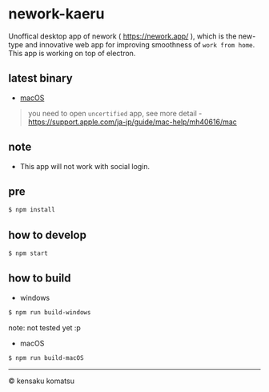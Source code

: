 # nework-kaeru

Unoffical desktop app of nework ( https://nework.app/ ), which is the new-type and innovative web app for improving smoothness of `work from home`. This app is working on top of electron.

## latest binary

* [macOS](https://storage.googleapis.com/nework-kaeru/macOS/nework-kaeru-darwin-x64-0.0.1.zip)

> you need to open `uncertified` app, see more detail - https://support.apple.com/ja-jp/guide/mac-help/mh40616/mac

## note

* This app will not work with social login.

## pre

```bash
$ npm install
```

## how to develop

```bash
$ npm start
```

## how to build

* windows

```bash
$ npm run build-windows
```

note: not tested yet :p

* macOS

```bash
$ npm run build-macOS
```

---
&copy; kensaku komatsu
